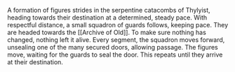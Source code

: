 A formation of figures strides in the serpentine catacombs of Thylyist, heading towards their destination at a determined, steady pace. 
With respectful distance, a small squadron of guards follows, keeping pace. 
They are headed towards the [[Archive of Old]]. 
	To make sure nothing has changed, nothing left it alive. 
Every segment, the squadron moves forward, unsealing one of the many secured doors, allowing passage. The figures move, waiting for the guards to seal the door. 
	This repeats until they arrive at their destination. 